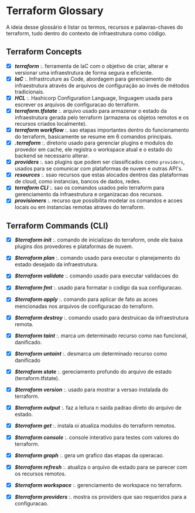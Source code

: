 # Terraform Glossary
A ideia desse glossário é listar os termos, recursos e palavras-chaves do terraform, tudo dentro do contexto de infraestrutura como código.

## Terraform Concepts
- [x] ***terraform*** :. ferramenta de IaC com o objetivo de criar, alterar e versionar uma infraestrutura de forma segura e eficiente.
- [x] ***IaC*** :. Infrastrcuture as Code, abordagem para gerenciamento de infraestrutura através de arquivos de configuração ao invés de métodos tradicionais.
- [x] ***HCL*** :. Hashicorp Configuration Language, linguagem usada para escrever os arquivos de configuracao do terraform.
- [x] ***terraform.tfstate*** :. arquivo usado para armazenar o estado da infraestrutura gerada pelo terraform (armazena os objetos remotos e os recursos criados localmente).
- [x] ***terraform workflow*** :. sao etapas importantes dentro do funcionamento do terraform, basicamente se resume em 6 comandos principais.
- [x] ***.terraform*** :. diretorio usado para gerenciar plugins e modulos do provedor em cache, ele registra o workspace atual e o estado do backend se necessario alterar.
- [x] ***providers*** :. sao plugins que podem ser classificados como `providers`, usados para se comunicar com plataformas de nuvem e outras API's.
- [x] ***resources*** :. ssao recursos que estas alocados dentros das plataformas de cloud, como instancias, bancos de dados, redes.
- [x] ***terraform CLI*** :. sao os comandos usados pelo terraform para gerenciamento da infraestrutura e organizacao dos recursos.
- [x] ***provisioners*** :. recurso que possibilita modelar os comandos e acoes locais ou em instancias remotas atraves do terraform.

## Terraform Commands (CLI)
- [x] ***$terraform init*** :. comando de inicializao do terraform, onde ele baixa plugins dos provedores e plataformas de nuvem.
- [x] ***$terraform plan*** :. comando usado para executar o planejamento do estado desejado da infraestrutura.
- [x] ***$terraform validate*** :. comando usado para executar validacoes do
- [x] ***$terraform fmt*** :. usado para formatar o codigo da sua configuracao.
- [x] ***$terraform apply*** :. comando para aplicar de fato as acoes mencionadas nos arquivos de configuracao do terraform.
- [x] ***$terraform destroy*** :. comando usado para destruicao da infraestrutura remota.
- [x] ***$terraform taint*** :. marca um determinado recurso como nao funcional, danificado.
- [x] ***$terraform untaint*** :. desmarca um determinado recurso como danificado
- [x] ***$terraform state*** :. gereciamento profundo do arquivo de estado (terraform.tfstate).
- [x] ***$terraform version*** :. usado para mostrar a versao instalada do terraform.
- [x] ***$terraform output*** :. faz a leitura n saida padrao direto do arquivo de estado.
- [x] ***$terraform get*** :. instala oi atualiza modulos do terraform remotos.
- [x] ***$terraform console*** :. console interativo para testes com valores do terraform.
- [x] ***$terraform graph*** :. gera um grafico das etapas da operacao.
- [x] ***$terraform refresh*** :. atualiza o arquivo de estado para se parecer com os recursos remotos.
- [x] ***$terraform workspace*** :. gerenciamento de workspace no terraform.
- [x] ***$terraform providers*** :. mostra os providers que sao requeridos para a configuracao.

